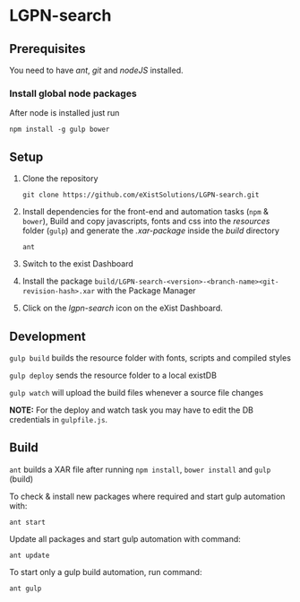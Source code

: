# LGPN-search

## Prerequisites

You need to have *ant*, *git* and *nodeJS* installed.

### Install global node packages

After node is installed just run

    npm install -g gulp bower
    
## Setup

1. Clone the repository

    `git clone https://github.com/eXistSolutions/LGPN-search.git`

1. Install dependencies for the front-end and automation tasks (`npm` & `bower`),
    Build and copy javascripts, fonts and css into the *resources* folder (`gulp`) and
    generate the *.xar-package* inside the *build* directory

    `ant`

1. Switch to the exist Dashboard

1. Install the package `build/LGPN-search-<version>-<branch-name><git-revision-hash>.xar` with the Package Manager

1. Click on the *lgpn-search* icon on the eXist Dashboard.

## Development

`gulp build` builds the resource folder with fonts, scripts and compiled styles

`gulp deploy` sends the resource folder to a local existDB

`gulp watch` will upload the build files whenever a source file changes

**NOTE:** For the deploy and watch task you may have to edit the DB credentials in `gulpfile.js`.

## Build

`ant` builds a XAR file after running `npm install`, `bower install` and `gulp` (build)

To check & install new packages where required and start gulp automation with:

`ant start`

Update all packages and start gulp automation with command:

`ant update`

To start only a gulp build automation, run command:

`ant gulp`
